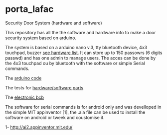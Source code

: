 # porta_lafac
Security Door System (hardware and software)

This repository has all the the software and hardware info to make a door security system based on arduino.

The system is based on a arduino nano v.3, tty bluetooth device, 4x3 touchpad, buzzer [see hardware list](hardware_list.txt). It can store up to 150 passowrs (6 digits passwd) and has one admin to manage users. The acces can be done by the 4x3 touchpad ou by bluetooth with the software or simple Serial commands.

The [arduino code](codigo_arduino_final/codigo_arduino_final.ino) 

The tests for [hardware/software parts](teste_software_etapas)

The [electronic bcb](pcb_board)

The software for serial commands is for android only and was develloped in the simple MIT appinventor [1], the .aia file can be used to install the software on android or tweek and coustomise it.

1- http://ai2.appinventor.mit.edu/
